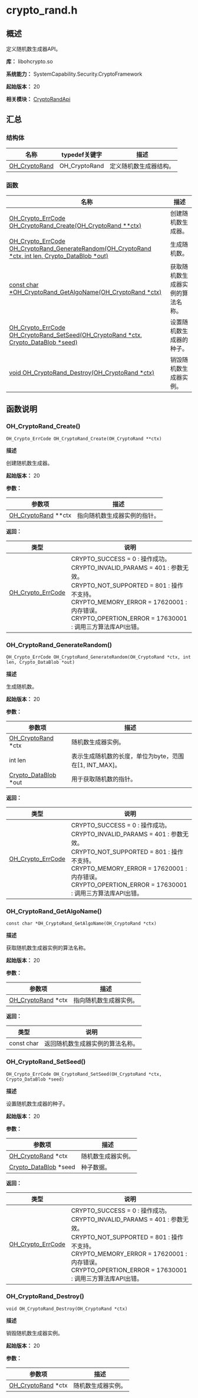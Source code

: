 # crypto_rand.h

## 概述

定义随机数生成器API。

**库：** libohcrypto.so

**系统能力：** SystemCapability.Security.CryptoFramework

**起始版本：** 20

**相关模块：** [CryptoRandApi](capi-cryptorandapi.md)

## 汇总

### 结构体

| 名称 | typedef关键字 | 描述 |
| -- | -- | -- |
| [OH_CryptoRand](capi-oh-cryptorand.md) | OH_CryptoRand | 定义随机数生成器结构。 |

### 函数

| 名称 | 描述 |
| -- | -- |
| [OH_Crypto_ErrCode OH_CryptoRand_Create(OH_CryptoRand **ctx)](#oh_cryptorand_create) | 创建随机数生成器。 |
| [OH_Crypto_ErrCode OH_CryptoRand_GenerateRandom(OH_CryptoRand *ctx, int len, Crypto_DataBlob *out)](#oh_cryptorand_generaterandom) | 生成随机数。 |
| [const char *OH_CryptoRand_GetAlgoName(OH_CryptoRand *ctx)](#oh_cryptorand_getalgoname) | 获取随机数生成器实例的算法名称。 |
| [OH_Crypto_ErrCode OH_CryptoRand_SetSeed(OH_CryptoRand *ctx, Crypto_DataBlob *seed)](#oh_cryptorand_setseed) | 设置随机数生成器的种子。 |
| [void OH_CryptoRand_Destroy(OH_CryptoRand *ctx)](#oh_cryptorand_destroy) | 销毁随机数生成器实例。 |

## 函数说明

### OH_CryptoRand_Create()

```
OH_Crypto_ErrCode OH_CryptoRand_Create(OH_CryptoRand **ctx)
```

**描述**

创建随机数生成器。

**起始版本：** 20


**参数：**

| 参数项 | 描述 |
| -- | -- |
| [OH_CryptoRand](capi-oh-cryptorand.md) **ctx | 指向随机数生成器实例的指针。 |

**返回：**

| 类型 | 说明 |
| -- | -- |
| [OH_Crypto_ErrCode](capi-crypto-common-h.md#oh_crypto_errcode) | CRYPTO_SUCCESS = 0 : 操作成功。<br>         CRYPTO_INVALID_PARAMS = 401 : 参数无效。<br>         CRYPTO_NOT_SUPPORTED = 801 : 操作不支持。<br>         CRYPTO_MEMORY_ERROR = 17620001 : 内存错误。<br>         CRYPTO_OPERTION_ERROR = 17630001 : 调用三方算法库API出错。 |

### OH_CryptoRand_GenerateRandom()

```
OH_Crypto_ErrCode OH_CryptoRand_GenerateRandom(OH_CryptoRand *ctx, int len, Crypto_DataBlob *out)
```

**描述**

生成随机数。

**起始版本：** 20


**参数：**

| 参数项 | 描述 |
| -- | -- |
| [OH_CryptoRand](capi-oh-cryptorand.md) *ctx | 随机数生成器实例。 |
| int len | 表示生成随机数的长度，单位为byte，范围在[1, INT_MAX]。 |
| [Crypto_DataBlob](capi-crypto-datablob.md) *out | 用于获取随机数的指针。 |

**返回：**

| 类型 | 说明 |
| -- | -- |
| [OH_Crypto_ErrCode](capi-crypto-common-h.md#oh_crypto_errcode) | CRYPTO_SUCCESS = 0 : 操作成功。<br>         CRYPTO_INVALID_PARAMS = 401 : 参数无效。<br>         CRYPTO_NOT_SUPPORTED = 801 : 操作不支持。<br>         CRYPTO_MEMORY_ERROR = 17620001 : 内存错误。<br>         CRYPTO_OPERTION_ERROR = 17630001 : 调用三方算法库API出错。 |

### OH_CryptoRand_GetAlgoName()

```
const char *OH_CryptoRand_GetAlgoName(OH_CryptoRand *ctx)
```

**描述**

获取随机数生成器实例的算法名称。

**起始版本：** 20


**参数：**

| 参数项 | 描述 |
| -- | -- |
| [OH_CryptoRand](capi-oh-cryptorand.md) *ctx | 指向随机数生成器实例。 |

**返回：**

| 类型 | 说明 |
| -- | -- |
| const char | 返回随机数生成器实例的算法名称。 |

### OH_CryptoRand_SetSeed()

```
OH_Crypto_ErrCode OH_CryptoRand_SetSeed(OH_CryptoRand *ctx, Crypto_DataBlob *seed)
```

**描述**

设置随机数生成器的种子。

**起始版本：** 20


**参数：**

| 参数项 | 描述 |
| -- | -- |
| [OH_CryptoRand](capi-oh-cryptorand.md) *ctx | 随机数生成器实例。 |
| [Crypto_DataBlob](capi-crypto-datablob.md) *seed | 种子数据。 |

**返回：**

| 类型 | 说明 |
| -- | -- |
| [OH_Crypto_ErrCode](capi-crypto-common-h.md#oh_crypto_errcode) | CRYPTO_SUCCESS = 0 : 操作成功。<br>         CRYPTO_INVALID_PARAMS = 401 : 参数无效。<br>         CRYPTO_NOT_SUPPORTED = 801 : 操作不支持。<br>         CRYPTO_MEMORY_ERROR = 17620001 : 内存错误。<br>         CRYPTO_OPERTION_ERROR = 17630001 : 调用三方算法库API出错。 |

### OH_CryptoRand_Destroy()

```
void OH_CryptoRand_Destroy(OH_CryptoRand *ctx)
```

**描述**

销毁随机数生成器实例。

**起始版本：** 20


**参数：**

| 参数项 | 描述 |
| -- | -- |
| [OH_CryptoRand](capi-oh-cryptorand.md) *ctx | 随机数生成器实例。 |


